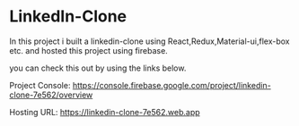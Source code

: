 # LinkedIn-Clone

In this project i built a linkedin-clone using React,Redux,Material-ui,flex-box etc. and hosted this project using firebase.

you can check this out by using the links below.

Project Console: https://console.firebase.google.com/project/linkedin-clone-7e562/overview

Hosting URL: https://linkedin-clone-7e562.web.app
